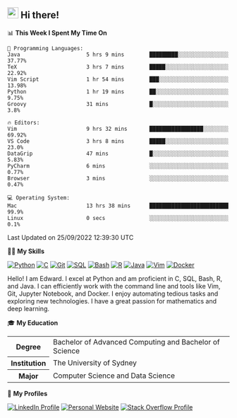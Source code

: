 ## <a href="#"><img src="https://media.giphy.com/media/hvRJCLFzcasrR4ia7z/giphy.gif" width="25px" height="25px"></a> Hi there!

<!--START_SECTION:waka-->
📊 **This Week I Spent My Time On** 

```text
💬 Programming Languages: 
Java                     5 hrs 9 mins        █████████░░░░░░░░░░░░░░░░   37.77% 
TeX                      3 hrs 7 mins        █████░░░░░░░░░░░░░░░░░░░░   22.92% 
Vim Script               1 hr 54 mins        ███░░░░░░░░░░░░░░░░░░░░░░   13.98% 
Python                   1 hr 19 mins        ██░░░░░░░░░░░░░░░░░░░░░░░   9.75% 
Groovy                   31 mins             █░░░░░░░░░░░░░░░░░░░░░░░░   3.8%

🔥 Editors: 
Vim                      9 hrs 32 mins       █████████████████░░░░░░░░   69.92% 
VS Code                  3 hrs 8 mins        █████░░░░░░░░░░░░░░░░░░░░   23.0% 
DataGrip                 47 mins             █░░░░░░░░░░░░░░░░░░░░░░░░   5.83% 
PyCharm                  6 mins              ░░░░░░░░░░░░░░░░░░░░░░░░░   0.77% 
Browser                  3 mins              ░░░░░░░░░░░░░░░░░░░░░░░░░   0.47%

💻 Operating System: 
Mac                      13 hrs 38 mins      █████████████████████████   99.9% 
Linux                    0 secs              ░░░░░░░░░░░░░░░░░░░░░░░░░   0.1%

```


 Last Updated on 25/09/2022 12:39:30 UTC
<!--END_SECTION:waka-->

💪🏻 **My Skills**

[![Python](https://img.shields.io/badge/-Python-yellow?style=flat-square&logo=Python)](#)
[![C     ](https://img.shields.io/badge/-C-blue?style=flat-square&logo=C)](#)
[![Git   ](https://img.shields.io/badge/-Git-grey?style=flat-square&logo=Git)](#)
[![SQL   ](https://img.shields.io/badge/-SQL-grey?style=flat-square&logo=SQLite)](#)
[![Bash  ](https://img.shields.io/badge/-Bash-grey?style=flat-square&logo=GNU-Bash)](#)
[![R     ](https://img.shields.io/badge/-R-grey?style=flat-square&logo=R)](#)
[![Java  ](https://img.shields.io/badge/-Java-grey?style=flat-square&logo=OpenJDK)](#)
[![Vim   ](https://img.shields.io/badge/-Vim-grey?style=flat-square&logo=Vim)](#)
[![Docker](https://img.shields.io/badge/-Docker-grey?style=flat-square&logo=Docker)](#)

Hello! I am Edward. I excel at Python and am proficient in C, SQL, Bash, R, and
Java. I can efficiently work with the command line and tools like Vim, Git,
Jupyter Notebook, and Docker. I enjoy automating tedious tasks and exploring new
technologies. I have a great passion for mathematics and deep learning.

🎓 **My Education**

<table>
<tr>
    <th>Degree</th>
    <td>Bachelor of Advanced Computing and Bachelor of Science</td>
</tr>
<tr>
    <th>Institution</th>
    <td>The University of Sydney</td>
</tr>
<tr>
    <th>Major</th>
    <td>Computer Science and Data Science</td>
</tr>
</table>

🔗 **My Profiles**

[![LinkedIn Profile](https://img.shields.io/badge/-LinkedIn-blue?style=social&logo=LinkedIn)](https://www.linkedin.com/in/ziao-ji)
[![Personal Website](https://img.shields.io/badge/-Personal%20Website-blue?style=social&logo=Bootstrap)](https://jiziao.works)
[![Stack Overflow Profile](https://img.shields.io/badge/-Stack%20Overflow-blue?style=social&logo=StackOverflow)](https://stackoverflow.com/users/11658924/spearandshield)
